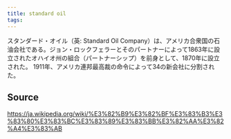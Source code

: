 ```yaml
---
title: standard oil
tags: 
---
```


スタンダード・オイル（英: Standard Oil Company）は、アメリカ合衆国の石油会社である。ジョン・ロックフェラーとそのパートナーによって1863年に設立されたオハイオ州の組合（パートナーシップ）を前身として、1870年に設立された。 1911年、アメリカ連邦最高裁の命令によって34の新会社に分割された。

## Source
https://ja.wikipedia.org/wiki/%E3%82%B9%E3%82%BF%E3%83%B3%E3%83%80%E3%83%BC%E3%83%89%E3%83%BB%E3%82%AA%E3%82%A4%E3%83%AB